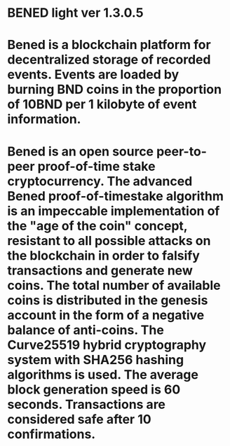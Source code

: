 # BENED light ver 1.3.0.5
# Bened is a blockchain platform for decentralized storage of recorded events.  Events are loaded by burning BND coins in the proportion of 10BND per 1 kilobyte of event information.
# Bened is an open source peer-to-peer proof-of-time stake cryptocurrency. The advanced Bened proof-of-timestake algorithm is an impeccable implementation of the "age of the coin" concept, resistant to all possible attacks on the blockchain in order to falsify transactions and generate new coins. The total number of available coins is distributed in the genesis account in the form of a negative balance of anti-coins. The Curve25519 hybrid cryptography system with SHA256 hashing algorithms is used. The average block generation speed is 60 seconds. Transactions are considered safe after 10 confirmations.
